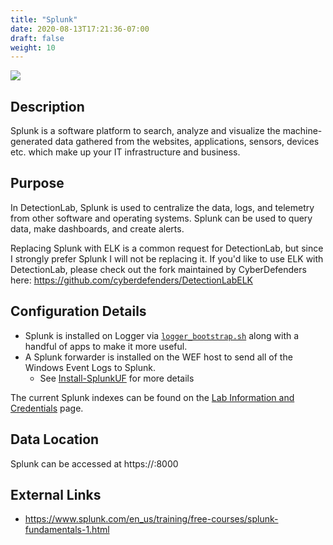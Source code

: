 ```yaml
---
title: "Splunk"
date: 2020-08-13T17:21:36-07:00
draft: false
weight: 10
---
```


![](../../images/splunk.png)

## Description
Splunk is a software platform to search, analyze and visualize the machine-generated data gathered from the websites, applications, sensors, devices etc. which make up your IT infrastructure and business.

## Purpose
In DetectionLab, Splunk is used to centralize the data, logs, and telemetry from other software and operating systems. Splunk can be used to query data, make dashboards, and create alerts.

Replacing Splunk with ELK is a common request for DetectionLab, but since I strongly prefer Splunk I will not be replacing it. If you'd like to use ELK with DetectionLab, please check out the fork maintained by CyberDefenders here: https://github.com/cyberdefenders/DetectionLabELK

## Configuration Details
* Splunk is installed on Logger via [`logger_bootstrap.sh`](https://github.com/clong/DetectionLab/blob/master/Vagrant/logger_bootstrap.sh) along with a handful of apps to make it more useful. 
* A Splunk forwarder is installed on the WEF host to send all of the Windows Event Logs to Splunk. 
  * See [Install-SplunkUF](https://github.com/clong/DetectionLab/blob/master/Vagrant/scripts/install-splunkuf.ps1) for more details

The current Splunk indexes can be found on the [Lab Information and Credentials](../../introduction/infoandcreds/) page.

## Data Location
Splunk can be accessed at https://<logger>:8000

## External Links
* https://www.splunk.com/en_us/training/free-courses/splunk-fundamentals-1.html

